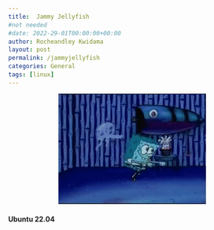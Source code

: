 ```yaml
---
title:  Jammy Jellyfish  
#not needed
#date: 2022-29-01T00:00:00+00:00
author: Rocheandley Kwidama
layout: post
permalink: /jammyjellyfish
categories: General
tags: [linux]
---
```

<p align="center">
<img src="/assets/images/jj.gif" alt="drawing" width="300"/>
</p>

#### Ubuntu 22.04

